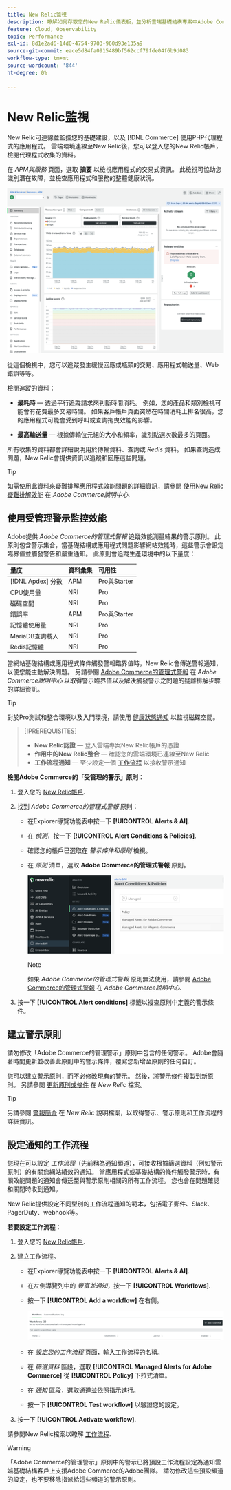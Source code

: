 ```yaml
---
title: New Relic監視
description: 瞭解如何存取您的New Relic儀表板，並分析雲端基礎結構專案中Adobe Commerce的資料。
feature: Cloud, Observability
topic: Performance
exl-id: 8d1e2ad6-14d0-4754-9703-960d93e135a9
source-git-commit: eace5d84fa0915489bf562ccf79fde04f6b9d083
workflow-type: tm+mt
source-wordcount: '844'
ht-degree: 0%

---
```


# New Relic監視

New Relic可連線並監控您的基礎建設，以及 [!DNL Commerce] 使用PHP代理程式的應用程式。 雲端環境連線至New Relic後，您可以登入您的New Relic帳戶，檢閱代理程式收集的資料。

在 _APM與服務_ 頁面，選取 **摘要** 以檢視應用程式的交易式資訊。 此檢視可協助您識別潛在故障，並檢查應用程式和服務的整體健康狀況。

![雲端專案New Relic概觀頁面](../../assets/new-relic/dashboard.png)

從這個檢視中，您可以追蹤發生緩慢回應或瓶頸的交易、應用程式輸送量、Web錯誤等等。

檢閱追蹤的資料：

- **最耗時** — 透過平行追蹤請求來判斷時間消耗。 例如，您的產品和類別檢視可能會有花費最多交易時間。 如果客戶帳戶頁面突然在時間消耗上排名很高，您的應用程式可能會受到呼叫或查詢拖曳效能的影響。

- **最高輸送量** — 根據傳輸位元組的大小和頻率，識別點選次數最多的頁面。

所有收集的資料都會詳細說明用於傳輸資料、查詢或 _Redis_ 資料。 如果查詢造成問題，New Relic會提供資訊以追蹤和回應這些問題。

>[!TIP]
>
>如需使用此資料來疑難排解應用程式效能問題的詳細資訊，請參閱 [使用New Relic疑難排解效能](https://experienceleague.adobe.com/docs/commerce-knowledge-base/kb/troubleshooting/miscellaneous/troubleshoot-performance-using-new-relic-on-magento-commerce.html) 在 _Adobe Commerce說明中心_.

## 使用受管理警示監控效能

Adobe提供 _Adobe Commerce的管理式警報_ 追蹤效能測量結果的警示原則。 此原則包含警示集合，當基礎結構或應用程式問題影響網站效能時，這些警示會設定臨界值並觸發警告和嚴重通知。 此原則會追蹤生產環境中的以下量度：

| 量度 | 資料彙集 | 可用性 |
|:-------------------|:----------------|:----------------|
| [!DNL Apdex] 分數 | APM | Pro與Starter |
| CPU使用量 | NRI | Pro |
| 磁碟空間 | NRI | Pro |
| 錯誤率 | APM | Pro與Starter |
| 記憶體使用量 | NRI | Pro |
| MariaDB查詢載入 | NRI | Pro |
| Redis記憶體 | NRI | Pro |

當網站基礎結構或應用程式條件觸發警報臨界值時，New Relic會傳送警報通知，以便您能主動解決問題。 另請參閱 [Adobe Commerce的管理式警報](https://experienceleague.adobe.com/docs/commerce-knowledge-base/kb/support-tools/managed-alerts/managed-alerts-for-magento-commerce.html) 在 _Adobe Commerce說明中心_ 以取得警示臨界值以及解決觸發警示之問題的疑難排解步驟的詳細資訊。

>[!TIP]
>
>對於Pro測試和整合環境以及入門環境，請使用 [健康狀態通知](../integrations/health-notifications.md) 以監視磁碟空間。

>[!PREREQUISITES]
>
>- **New Relic認證** — 登入雲端專案New Relic帳戶的憑證
>- **作用中的New Relic整合** — 確認您的雲端環境已連線至New Relic
>- **工作流程通知** — 至少設定一個 [工作流程](#set-up-a-workflow-for-notifications) 以接收警示通知

**檢閱Adobe Commerce的「受管理的警示」原則**：

1. 登入您的 [New Relic帳戶](https://login.newrelic.com/login).

1. 找到 _Adobe Commerce的管理式警報_ 原則：

   - 在Explorer導覽功能表中按一下 **[!UICONTROL Alerts & AI]**.

   - 在 _偵測_，按一下 **[!UICONTROL Alert Conditions & Policies]**.

   - 確認您的帳戶已選取在 _警示條件和原則_ 檢視。

   - 在 _原則_ 清單，選取 **Adobe Commerce的管理式警報** 原則。

     ![已產生警示原則](../../assets/new-relic/managed-alerts-policy.png)

     >[!NOTE]
     >
     >如果 _Adobe Commerce的管理式警報_ 原則無法使用，請參閱 [Adobe Commerce的管理式警報](https://experienceleague.adobe.com/docs/commerce-knowledge-base/kb/support-tools/managed-alerts/managed-alerts-for-magento-commerce.html) 在 _Adobe Commerce說明中心_.

1. 按一下 **[!UICONTROL Alert conditions]** 標籤以複查原則中定義的警示條件。

## 建立警示原則

請勿修改「Adobe Commerce的管理警示」原則中包含的任何警示。 Adobe會隨著時間更新並改善此原則中的警示條件，覆寫您新增至原則的任何自訂。

您可以建立警示原則，而不必修改現有的警示。 然後，將警示條件複製到新原則。 另請參閱 [更新原則或條件](https://docs.newrelic.com/docs/alerts-applied-intelligence/new-relic-alerts/alert-policies/update-or-disable-policies-conditions/) 在 _New Relic_ 檔案。

>[!TIP]
>
>另請參閱 [警報簡介](https://docs.newrelic.com/docs/alerts-applied-intelligence/new-relic-alerts/learn-alerts/alerts-concepts-workflow/) 在 _New Relic_ 說明檔案，以取得警示、警示原則和工作流程的詳細資訊。

## 設定通知的工作流程

您現在可以設定 _工作流程_（先前稱為通知頻道），可接收根據篩選資料（例如警示原則）的有關您網站績效的通知。 當應用程式或基礎結構的條件觸發警示時，有關效能問題的通知會傳送至與警示原則相關的所有工作流程。 您也會在問題確認和關閉時收到通知。

New Relic提供設定不同型別的工作流程通知的範本，包括電子郵件、Slack、PagerDuty、webhook等。

**若要設定工作流程**：

1. 登入您的 [New Relic帳戶](https://login.newrelic.com/login).

1. 建立工作流程。

   - 在Explorer導覽功能表中按一下 **[!UICONTROL Alerts & AI]**.

   - 在左側導覽列中的 _豐富並通知_，按一下 **[!UICONTROL Workflows]**.

   - 按一下 **[!UICONTROL Add a workflow]** 在右側。

     ![New Relic新增工作流程](../../assets/new-relic/add-a-workflow.png)

   - 在 _設定您的工作流程_ 頁面，輸入工作流程的名稱。

   - 在 _篩選資料_ 區段，選取 **[!UICONTROL Managed Alerts for Adobe Commerce]** 從 **[!UICONTROL Policy]** 下拉式清單。

   - 在 _通知_ 區段，選取通道並依照指示進行。

   - 按一下 **[!UICONTROL Test workflow]** 以驗證您的設定。

1. 按一下 **[!UICONTROL Activate workflow]**.

請參閱New Relic檔案以瞭解 [工作流程](https://docs.newrelic.com/docs/alerts-applied-intelligence/applied-intelligence/incident-workflows/incident-workflows/).

>[!WARNING]
>
>「Adobe Commerce的管理警示」原則中的警示已將預設工作流程設定為通知雲端基礎結構客戶上支援Adobe Commerce的Adobe團隊。 請勿修改這些預設頻道的設定，也不要移除指派給這些頻道的警示原則。
